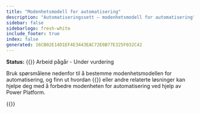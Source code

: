 ```yaml
---
title: "Modenhetsmodell for automatisering"
description: "Automatiseringssett – modenhetsmodell for automatisering"
sidebar: false
sidebarlogo: fresh-white
include_footer: true
index: false
generated: 16CB02E14D1EF4E3443EAC72E0B77E325F032C42
---
```


**Status:** {{<externalImage src="https://github.githubassets.com/images/icons/emoji/unicode/1f6a7.png" size="16x16" text="Construction Icon">}} Arbeid pågår - Under vurdering

Bruk spørsmålene nedenfor til å bestemme modenhetsmodellen for automatisering, og finn ut hvordan {{<product-name>}} eller andre relaterte løsninger kan hjelpe deg med å forbedre modenheten for automatisering ved hjelp av Power Platform.

{{<questions name="/content/nb/automation-maturity-model.json" completed="" showNavigationButtons="false" locale="nb">}}
